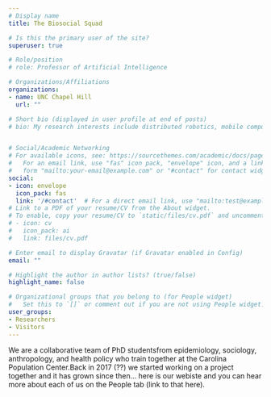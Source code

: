 ```yaml
---
# Display name
title: The Biosocial Squad

# Is this the primary user of the site?
superuser: true

# Role/position
# role: Professor of Artificial Intelligence

# Organizations/Affiliations
organizations:
- name: UNC Chapel Hill
  url: ""

# Short bio (displayed in user profile at end of posts)
# bio: My research interests include distributed robotics, mobile computing and programmable matter.


# Social/Academic Networking
# For available icons, see: https://sourcethemes.com/academic/docs/page-builder/#icons
#   For an email link, use "fas" icon pack, "envelope" icon, and a link in the
#   form "mailto:your-email@example.com" or "#contact" for contact widget.
social:
- icon: envelope
  icon_pack: fas
  link: '/#contact'  # For a direct email link, use "mailto:test@example.org".
# Link to a PDF of your resume/CV from the About widget.
# To enable, copy your resume/CV to `static/files/cv.pdf` and uncomment the lines below.
# - icon: cv
#   icon_pack: ai
#   link: files/cv.pdf

# Enter email to display Gravatar (if Gravatar enabled in Config)
email: ""

# Highlight the author in author lists? (true/false)
highlight_name: false

# Organizational groups that you belong to (for People widget)
#   Set this to `[]` or comment out if you are not using People widget.
user_groups:
- Researchers
- Visitors
---
```


We are a collaborative team of PhD studentsfrom epidemiology, sociology, anthropology, and health policy who train together at the Carolina Population Center.Back in 2017 (??) we started working on a project together and it has grown since then... here is our webiste and you can hear more about each of us on the People tab (link to that here). 
